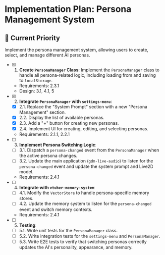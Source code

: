 # Implementation Plan: Persona Management System

## 🎯 **Current Priority**
Implement the persona management system, allowing users to create, select, and manage different AI personas.

- [x] 1. **Create `PersonaManager` Class**: Implement the `PersonaManager` class to handle all persona-related logic, including loading from and saving to `localStorage`.
  - Requirements: 2.3.1
  - Design: 3.1, 4.1, 5

- [x] 2. **Integrate `PersonaManager` with `settings-menu`**:
  - [x] 2.1. Replace the "System Prompt" section with a new "Persona Management" section.
  - [x] 2.2. Display the list of available personas.
  - [x] 2.3. Add a "+" button for creating new personas.
  - [x] 2.4. Implement UI for creating, editing, and selecting personas.
  - Requirements: 2.1.1, 2.2.1

- [ ] 3. **Implement Persona Switching Logic**:
  - [ ] 3.1. Dispatch a `persona-changed` event from the `PersonaManager` when the active persona changes.
  - [ ] 3.2. Update the main application (`gdm-live-audio`) to listen for the `persona-changed` event and update the system prompt and Live2D model.
  - Requirements: 2.4.1

- [ ] 4. **Integrate with `vtuber-memory-system`**:
  - [ ] 4.1. Modify the `VectorStore` to handle persona-specific memory stores.
  - [ ] 4.2. Update the memory system to listen for the `persona-changed` event and switch memory contexts.
  - Requirements: 2.4.1

- [ ] 5. **Testing**:
  - [ ] 5.1. Write unit tests for the `PersonaManager` class.
  - [ ] 5.2. Write integration tests for the `settings-menu` and `PersonaManager`.
  - [ ] 5.3. Write E2E tests to verify that switching personas correctly updates the AI's personality, appearance, and memory.